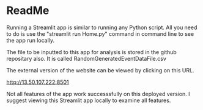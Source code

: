 # ReadMe

Running a Streamlit app is similar to running any Python script.
All you need to do is use the "streamlit run Home.py" command in command line to see the app run locally. 

The file to be inputted to this app for analysis is stored in the github repositary also. It is called RandomGeneratedEventDataFile.csv

The external version of the website can be viewed by clicking on this URL. 

http://13.50.107.222:8501

Not all features of the app work successsfully on this deployed version. I suggest viewing this Streamlit app locally to examine all features.